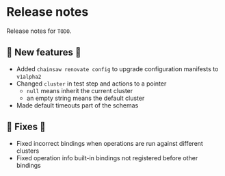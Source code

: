 # Release notes

Release notes for `TODO`.

<!--
## ‼️ Breaking changes ‼️

## ✨ UI changes ✨

## ⭐ Examples ⭐

## ⛵ Tutorials ⛵

## 📚 Docs 📚

## 🎸 Misc 🎸
-->

## 💫 New features 💫

- Added `chainsaw renovate config` to upgrade configuration manifests to `v1alpha2`
- Changed `cluster` in test step and actions to a pointer
    - `null` means inherit the current cluster
    - an empty string means the default cluster
- Made default timeouts part of the schemas

## 🔧 Fixes 🔧

- Fixed incorrect bindings when operations are run against different clusters
- Fixed operation info built-in bindings not registered before other bindings
